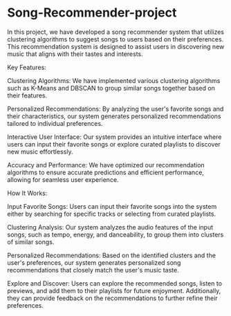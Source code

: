 # Song-Recommender-project
In this project, we have developed a song recommender system that utilizes clustering algorithms to suggest songs to users based on their preferences. This recommendation system is designed to assist users in discovering new music that aligns with their tastes and interests.

Key Features:

Clustering Algorithms: We have implemented various clustering algorithms such as K-Means and DBSCAN to group similar songs together based on their features.

Personalized Recommendations: By analyzing the user's favorite songs and their characteristics, our system generates personalized recommendations tailored to individual preferences.

Interactive User Interface: Our system provides an intuitive interface where users can input their favorite songs or explore curated playlists to discover new music effortlessly.

Accuracy and Performance: We have optimized our recommendation algorithms to ensure accurate predictions and efficient performance, allowing for seamless user experience.

How It Works:

Input Favorite Songs: Users can input their favorite songs into the system either by searching for specific tracks or selecting from curated playlists.

Clustering Analysis: Our system analyzes the audio features of the input songs, such as tempo, energy, and danceability, to group them into clusters of similar songs.

Personalized Recommendations: Based on the identified clusters and the user's preferences, our system generates personalized song recommendations that closely match the user's music taste.

Explore and Discover: Users can explore the recommended songs, listen to previews, and add them to their playlists for future enjoyment. Additionally, they can provide feedback on the recommendations to further refine their preferences.
